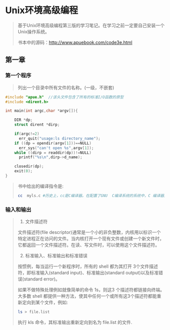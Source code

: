 # Unix环境高级编程

> 基于Unix环境高级编程第三版的学习笔记。在学习之前一定要自己安装一个Unix操作系统。
>
> 书本中的源码：http://www.apuebook.com/code3e.html

## 第一章

### 第一个程序

> 列出一个目录中所有文件的名称。(一级，不嵌套)

```c
#include "apue.h"  //该头文件包含了所有的标准I/O函数的原型
#include <dirent.h>

int main(int argc,char *argv[]){

	DIR *dp;
	struct dirent *dirp;

	if(argc!=2)
	  err_quit("usage:ls directory_name");
	if ((dp = opendir(argv[1]))==NULL)
	  err_sys("can't open %s",argv[1]);
	while ((dirp = readdir(dp))!=NULL)
	  printf("%s\n",dirp->d_name);

	closedir(dp);
	exit(0);
}

```

> 书中给出的编译指令是:
>
> ```bash
> cc  myls.c #历史上，cc是C编译器。在配置了GNU  C编译系统的系统中，C 编译器是gcc。其中,cc 通常链接至 gcc. cc的参数与gcc一致
> ```

### 输入和输出

> 1. 文件描述符
>
> 文件描述符(file descriptor)通常是一个小的非负整数，内核用以标识一个特定进程正在访问的文件。当内核打开一个现有文件或创建一个新文件时，它都返回一个文件描述符。在读、写文件时，可以使用这个文件描述符。
>
> 2. 标准输入、标准输出和标准错误
>
> 按惯例，每当运行一个新程序时，所有的 shell 都为其打开 3个文件描述符，即标准输入(standard input)、标准输出(standard output)以及标准错误(standard error)。
>
> 如果不做特殊处理例如就像简单的命令 1s，则这3 个描述符都链接向终端。大多数 shell 都提供一种方法，使其中任何一个或所有这3个描述符都能重新定向到某个文件，例如:
>
> ```bash
> ls > file.list
> ```
> 执行 kls 命令，其标准输出重新定向到名为 file.list 的文件.
